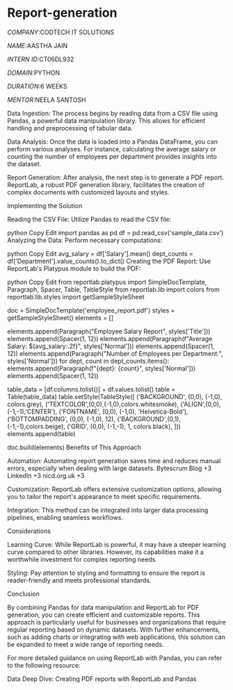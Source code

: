 # Report-generation

*COMPANY*:CODTECH IT SOLUTIONS

*NAME*:AASTHA JAIN

*INTERN ID*:CT06DL932

*DOMAIN*:PYTHON

*DURATION*:6 WEEKS

*MENTOR*:NEELA SANTOSH

Data Ingestion: The process begins by reading data from a CSV file using Pandas, a powerful data manipulation library. This allows for efficient handling and preprocessing of tabular data.

Data Analysis: Once the data is loaded into a Pandas DataFrame, you can perform various analyses. For instance, calculating the average salary or counting the number of employees per department provides insights into the dataset.

Report Generation: After analysis, the next step is to generate a PDF report. ReportLab, a robust PDF generation library, facilitates the creation of complex documents with customized layouts and styles.

Implementing the Solution

Reading the CSV File: Utilize Pandas to read the CSV file:

python
Copy
Edit
  import pandas as pd
  df = pd.read_csv('sample_data.csv')
Analyzing the Data: Perform necessary computations:

python
Copy
Edit
  avg_salary = df['Salary'].mean()
  dept_counts = df['Department'].value_counts().to_dict()
Creating the PDF Report: Use ReportLab's Platypus module to build the PDF:

python
Copy
Edit
  from reportlab.platypus import SimpleDocTemplate, Paragraph, Spacer, Table, TableStyle
  from reportlab.lib import colors
  from reportlab.lib.styles import getSampleStyleSheet

  doc = SimpleDocTemplate('employee_report.pdf')
  styles = getSampleStyleSheet()
  elements = []

  elements.append(Paragraph("Employee Salary Report", styles['Title']))
  elements.append(Spacer(1, 12))
  elements.append(Paragraph(f"Average Salary: ${avg_salary:.2f}", styles['Normal']))
  elements.append(Spacer(1, 12))
  elements.append(Paragraph("Number of Employees per Department:", styles['Normal']))
  for dept, count in dept_counts.items():
      elements.append(Paragraph(f"{dept}: {count}", styles['Normal']))
  elements.append(Spacer(1, 12))

  table_data = [df.columns.tolist()] + df.values.tolist()
  table = Table(table_data)
  table.setStyle(TableStyle([
      ('BACKGROUND', (0,0), (-1,0), colors.grey),
      ('TEXTCOLOR',(0,0),(-1,0),colors.whitesmoke),
      ('ALIGN',(0,0),(-1,-1),'CENTER'),
      ('FONTNAME', (0,0), (-1,0), 'Helvetica-Bold'),
      ('BOTTOMPADDING', (0,0), (-1,0), 12),
      ('BACKGROUND',(0,1),(-1,-1),colors.beige),
      ('GRID', (0,0), (-1,-1), 1, colors.black),
  ]))
  elements.append(table)

  doc.build(elements)
Benefits of This Approach

Automation: Automating report generation saves time and reduces manual errors, especially when dealing with large datasets.
Bytescrum Blog
+3
LinkedIn
+3
nicd.org.uk
+3

Customization: ReportLab offers extensive customization options, allowing you to tailor the report's appearance to meet specific requirements.

Integration: This method can be integrated into larger data processing pipelines, enabling seamless workflows.

Considerations

Learning Curve: While ReportLab is powerful, it may have a steeper learning curve compared to other libraries. However, its capabilities make it a worthwhile investment for complex reporting needs.

Styling: Pay attention to styling and formatting to ensure the report is reader-friendly and meets professional standards.

Conclusion

By combining Pandas for data manipulation and ReportLab for PDF generation, you can create efficient and customizable reports. This approach is particularly useful for businesses and organizations that require regular reporting based on dynamic datasets. With further enhancements, such as adding charts or integrating with web applications, this solution can be expanded to meet a wide range of reporting needs.

For more detailed guidance on using ReportLab with Pandas, you can refer to the following resource:

Data Deep Dive: Creating PDF reports with ReportLab and Pandas
